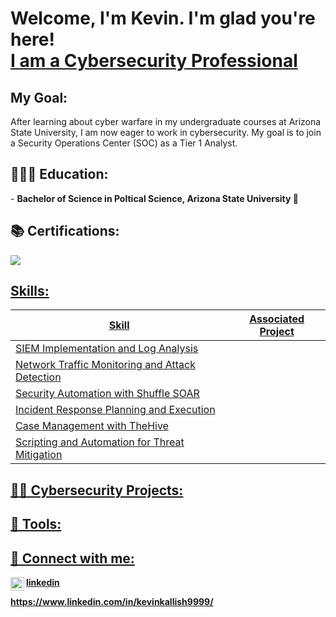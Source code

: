 <h1>Welcome, I'm Kevin. I'm glad you're here! <br/><a href="https://www.linkedin.com/in/kevinkallish9999/"> I am a Cybersecurity Professional</a>

 ## My Goal:

After learning about cyber warfare in my undergraduate courses at Arizona State University, I am now eager to work in cybersecurity. My goal is to join a Security Operations Center (SOC) as a Tier 1 Analyst.
<h2>👨🏻‍🎓 Education:</h2>  
 - <b>Bachelor of Science in Poltical Science, Arizona State University 🔱<b>

 <h2>📚 Certifications:</h2>
<div>
<a href="https://www.credly.com/badges/1a4ec108-110a-4e7a-843e-c9252c27dd7e/linked_in_profile"><img src="https://img.shields.io/badge/-Security%2B-FF0000?&style=for-the-badge&logo=CompTIA&logoColor=white">

 <h2>Skills:</h2>

| Skill                                         | Associated Project         |
|-----------------------------------------------|----------------------------|
| SIEM Implementation and Log Analysis          ||
| Network Traffic Monitoring and Attack Detection | |
| Security Automation with Shuffle SOAR         | |
| Incident Response Planning and Execution      ||
| Case Management with TheHive                  | |
| Scripting and Automation for Threat Mitigation | |


 <h2>👨‍💻 Cybersecurity Projects:</h2>

<h2>🧰 Tools:</h2>

<h2> 🤳 Connect with me:</h2>
<img align="left" alt="KevinKallish | LinkedIn" width="22px" src="https://cdn.jsdelivr.net/npm/simple-icons@v3/icons/linkedin.svg" /> linkedin
  
 https://www.linkedin.com/in/kevinkallish9999/


